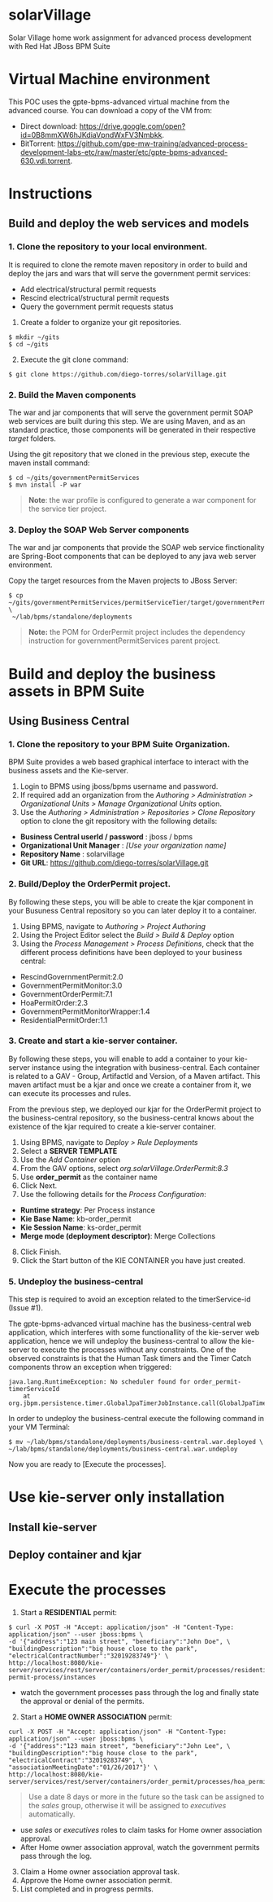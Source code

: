 # solarVillage
Solar Village home work assignment for advanced process development with Red Hat JBoss BPM Suite
# Virtual Machine environment

This POC uses the gpte-bpms-advanced virtual machine from the advanced course.
You can download a copy of the VM from:

* Direct download: https://drive.google.com/open?id=0B8mmXW6hJKdiaVpndWxFV3Nmbkk.
* BitTorrent: https://github.com/gpe-mw-training/advanced-process-development-labs-etc/raw/master/etc/gpte-bpms-advanced-630.vdi.torrent.

# Instructions
## Build and deploy the web services and models
### 1. Clone the repository to your local environment.

It is required to clone the remote maven repository in order to build and deploy the jars and wars that will serve the government permit services:

* Add electrical/structural permit requests
* Rescind electrical/structural permit requests
* Query the government permit requests status

1. Create a folder to organize your git repositories.

  ```
  $ mkdir ~/gits
  $ cd ~/gits
  ```

2. Execute the git clone command:  

  ```
  $ git clone https://github.com/diego-torres/solarVillage.git
  ```

### 2. Build the Maven components

The war and jar components that will serve the government permit SOAP web services are built during this step. We are using Maven, and as an standard practice, those components will be generated in their respective _target_ folders.

Using the git repository that we cloned in the previous step, execute the maven install command:

```
$ cd ~/gits/governmentPermitServices
$ mvn install -P war
```

> **Note**: the war profile is configured to generate a war component for the service tier project.

### 3. Deploy the SOAP Web Server components

The war and jar components that provide the SOAP web service finctionality are Spring-Boot components that can be deployed to any java web server environment.

Copy the target resources from the Maven projects to JBoss Server:

```
$ cp ~/gits/governmentPermitServices/permitServiceTier/target/governmentPermitServices.war \
 ~/lab/bpms/standalone/deployments
```

> **Note:** the POM for OrderPermit project includes the dependency instruction for governmentPermitServices parent project.

# Build and deploy the business assets in BPM Suite
## Using Business Central
### 1. Clone the repository to your BPM Suite Organization.

BPM Suite provides a web based graphical interface to interact with the business assets and the Kie-server.

1. Login to BPMS using jboss/bpms username and password.
2. If required add an organization from the _Authoring > Administration > Organizational Units > Manage Organizational Units_ option.
3. Use the _Authoring > Administration > Repositories > Clone Repository_ option to clone the git repository with the following details:
  * **Business Central userId / password** : jboss / bpms
  * **Organizational Unit Manager** : _[Use your organization name]_
  * **Repository Name** : solarvillage
  * **Git URL**: https://github.com/diego-torres/solarVillage.git

### 2. Build/Deploy the OrderPermit project.

By following these steps, you will be able to create the kjar component in your Busuness Central repository so you can later deploy it to a container.

1. Using BPMS, navigate to _Authoring > Project Authoring_
2. Using the Project Editor select the _Build > Build & Deploy_ option
3. Using the _Process Management > Process Definitions_, check that the different process definitions have been deployed to your business central:

  * RescindGovernmentPermit:2.0
  * GovernmentPermitMonitor:3.0
  * GovernmentOrderPermit:7.1
  * HoaPermitOrder:2.3
  * GovernmentPermitMonitorWrapper:1.4
  * ResidentialPermitOrder:1.1

### 3. Create and start a kie-server container.

By following these steps, you will enable to add a container to your kie-server instance using the integration with business-central.
Each container is related to a GAV - Group, ArtifactId and Version, of a Maven artifact. This maven artifact must be a kjar and once we create a container from it, we can execute its processes and rules.

From the previous step, we deployed our kjar for the OrderPermit project to the business-central repository, so the business-central knows about the existence of the kjar required to create a kie-server container.

1. Using BPMS, navigate to _Deploy > Rule Deployments_
2. Select a __SERVER TEMPLATE__
3. Use the _Add Container_ option
4. From the GAV options, select _org.solarVillage.OrderPermit:8.3_
5. Use **order_permit** as the container name
6. Click Next.
7. Use the following details for the _Process Configuration_:
  * **Runtime strategy**: Per Process instance
  * **Kie Base Name**: kb-order_permit
  * **Kie Session Name**: ks-order_permit
  * **Merge mode (deployment descriptor)**: Merge Collections
8. Click Finish.
9. Click the Start button of the KIE CONTAINER you have just created.

### 5. Undeploy the business-central

This step is required to avoid an exception related to the timerService-id (Issue #1).

The gpte-bpms-advanced virtual machine has the business-central web application, which interferes with some functionallity of the kie-server web application, hence we will undeploy the business-central to allow the kie-server to execute the processes without any constraints. One of the observed constraints is that the Human Task timers and the Timer Catch components throw an exception when triggered:

```
java.lang.RuntimeException: No scheduler found for order_permit-timerServiceId
 	at org.jbpm.persistence.timer.GlobalJpaTimerJobInstance.call(GlobalJpaTimerJobInstance.java:71)
```

In order to undeploy the business-central execute the following command in your VM Terminal:

```
$ mv ~/lab/bpms/standalone/deployments/business-central.war.deployed \
~/lab/bpms/standalone/deployments/business-central.war.undeploy
```

Now you are ready to [Execute the processes].

# Use kie-server only installation
## Install kie-server
## Deploy container and kjar

# Execute the processes
1. Start a **RESIDENTIAL** permit:

  ```
  $ curl -X POST -H "Accept: application/json" -H "Content-Type: application/json" --user jboss:bpms \
  -d '{"address":"123 main street", "beneficiary":"John Doe", \
  "buildingDescription":"big house close to the park", "electricalContractNumber":"32019283749"}' \
  http://localhost:8080/kie-server/services/rest/server/containers/order_permit/processes/residential-permit-process/instances
  ```

  * watch the government processes pass through the log and finally state the approval or denial of the permits.
2. Start a **HOME OWNER ASSOCIATION** permit:

  ```
  curl -X POST -H "Accept: application/json" -H "Content-Type: application/json" --user jboss:bpms \
  -d '{"address":"123 main street", "beneficiary":"John Lee", \
  "buildingDescription":"big house close to the park", "electricalContract":"32019283749", \
  "associationMeetingDate":"01/26/2017"}' \
  http://localhost:8080/kie-server/services/rest/server/containers/order_permit/processes/hoa_permit_process/instances
  ```

  > Use a date 8 days or more in the future so the task can be assigned to the _sales_ group, otherwise it will be assigned to _executives_ automatically.

  * use _sales_ or _executives_ roles to claim tasks for Home owner association approval.
  * After Home owner association approval, watch the government permits pass through the log.

3. Claim a Home owner association approval task.
4. Approve the Home owner association permit.
5. List completed and in progress permits.

